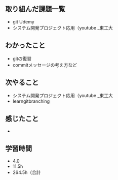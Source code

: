 ## 取り組んだ課題一覧
- git Udemy
- システム開発プロジェクト応用（youtube _東工大
## わかったこと
- gitの復習
- commitメッセージの考え方など
## 次やること
- システム開発プロジェクト応用（youtube _東工大
- learngitbranching
## 感じたこと
- 
## 学習時間
- 4.0
- 11.5h
- 264.5h（合計